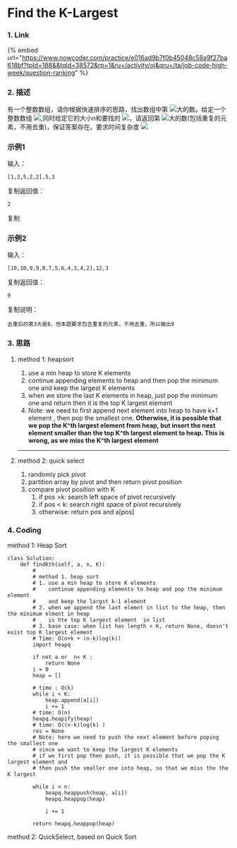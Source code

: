 # Find the K-Largest

### 1. Link

{% embed url="https://www.nowcoder.com/practice/e016ad9b7f0b45048c58a9f27ba618bf?tpId=188&&tqId=38572&rp=1&ru=/activity/oj&qru=/ta/job-code-high-week/question-ranking" %}

### 2. 描述

有一个整数数组，请你根据快速排序的思路，找出数组中第 ![](https://www.nowcoder.com/equation?tex=K%5C)大的数。给定一个整数数组 ![](https://www.nowcoder.com/equation?tex=a%5C),同时给定它的大小n和要找的 ![](https://www.nowcoder.com/equation?tex=K\(1%5Cleq%20K%5Cleq%20n\)%5C)，请返回第 ![](https://www.nowcoder.com/equation?tex=K%5C)大的数(包括重复的元素，不用去重)，保证答案存在。要求时间复杂度 ![](https://www.nowcoder.com/equation?tex=O\(n\)%5C)

### 示例1

输入：

```
[1,3,5,2,2],5,3
```

复制返回值：

```
2
```

复制

### 示例2

输入：

```
[10,10,9,9,8,7,5,6,4,3,4,2],12,3
```

复制返回值：

```
9
```

复制说明：

```
去重后的第3大是8，但本题要求包含重复的元素，不用去重，所以输出9
```



### 3. 思路

1.  method 1: heapsort

    1. use a min heap to store K elements
    2. continue appending elements to heap and then pop the minimum one and keep the largest K elements
    3. when we store the last K elements in heap, just pop the minimum one and return then it is the top K largest element
    4. Note: we need to first append next element into heap to have k+1 element , then pop the smallest one. **Otherwise, it is possible that we pop the K^th largest element from heap, but insert the next element smaller than the top K^th largest element to heap. This is wrong, as we miss the K^th largest element**

    ****
2. method 2: quick select&#x20;
   1. randomly pick pivot
   2. partition array by pivot and then return  pivot position
   3. compare pivot position with K
      1. if pos >k: search left space of pivot recursively
      2. if pos < k: search right space of pivot recursively
      3. otherwise: return pos and a\[pos]





### 4. Coding

method 1: Heap Sort

```
class Solution:
    def findKth(self, a, n, K):
        #
        # method 1. heap sort 
        # 1. use a min heap to store K elements
        #    continue appending elements to heap and pop the minimum element
        #    and keep the largst k-1 element
        # 2. when we append the last elemnt in list to the heap, then the minimum elment in heap
        #    is hte top K largest element  in list
        # 3. base case: when list has length < K, return None, doesn't exist top K largest element
        # Time: O(n+k + (n-k)log(k))
        import heapq
        
        if not a or  n< K :
            return None
        i = 0
        heap = []
        
        # time : O(k)
        while i < K:
            heap.append(a[i])
            i += 1
        # time: O(n)
        heapq.heapify(heap)
        # time: O((n-k)log(k) )
        res = None
        # Note: here we need to push the next element before poping the smallest one
        # since we want to keep the largest K elements
        # if we first pop then push, it is possible that we pop the K largest element and 
        # then push the smaller one into heap, so that we miss the the K largest
        
        while i < n:
            heapq.heappush(heap, a[i])
            heapq.heappop(heap)
            
            i += 1
        
        return heapq.heappop(heap)

```

method 2: QuickSelect, based on Quick Sort

```
```









